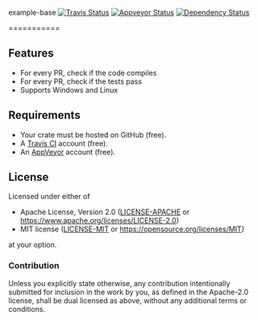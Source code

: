example-base
[![Travis Status](https://travis-ci.org/crate-ci/example-base.svg?branch=master)](https://travis-ci.org/crate-ci/example-base)
[![Appveyor Status](https://ci.appveyor.com/api/projects/status/n1nqaitd5uja8tsi/branch/master?svg=true)](https://ci.appveyor.com/project/johannhof/example-base/branch/master)
[![Dependency Status](https://dependencyci.com/github/crate-ci/example-base/badge)](https://dependencyci.com/github/crate-ci/example-base)

===========

## Features

- For every PR, check if the code compiles
- For every PR, check if the tests pass
- Supports Windows and Linux


## Requirements

- Your crate must be hosted on GitHub (free).
- A [Travis CI](https://travis-ci.org/) account (free).
- An [AppVeyor](https://www.appveyor.com/) account (free).

## License

Licensed under either of

- Apache License, Version 2.0 ([LICENSE-APACHE](LICENSE-APACHE) or
  https://www.apache.org/licenses/LICENSE-2.0)
- MIT license ([LICENSE-MIT](LICENSE-MIT) or https://opensource.org/licenses/MIT)

at your option.

### Contribution

Unless you explicitly state otherwise, any contribution intentionally submitted
for inclusion in the work by you, as defined in the Apache-2.0 license, shall be
dual licensed as above, without any additional terms or conditions.
